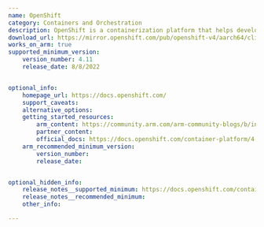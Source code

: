 ```yaml
---
name: OpenShift
category: Containers and Orchestration
description: OpenShift is a containerization platform that helps developers build, deploy, and manage applications across hybrid cloud environments, providing tools for automation, scalability, and collaboration.
download_url: https://mirror.openshift.com/pub/openshift-v4/aarch64/clients/ocp/
works_on_arm: true
supported_minimum_version:
    version_number: 4.11
    release_date: 8/8/2022


optional_info:
    homepage_url: https://docs.openshift.com/
    support_caveats:
    alternative_options:
    getting_started_resources:
        arm_content: https://community.arm.com/arm-community-blogs/b/infrastructure-solutions-blog/posts/software-innovations-with-red-hat-and-arm
        partner_content:
        official_docs: https://docs.openshift.com/container-platform/4.9/installing/installing_sno/install-sno-installing-sno.html
    arm_recommended_minimum_version:
        version_number:
        release_date:


optional_hidden_info:
    release_notes__supported_minimum: https://docs.openshift.com/container-platform/4.11/release_notes/ocp-4-11-release-notes.html
    release_notes__recommended_minimum:
    other_info:

---
```

